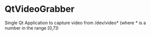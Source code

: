 # QtVideoGrabber
Single Qt Application to capture video from /dev/video* (where * is a number in the range [0,7])
